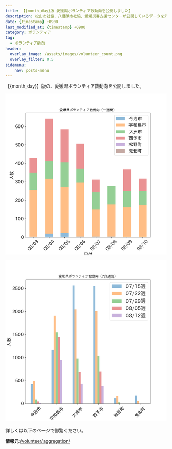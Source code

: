 ```yaml
---
title: 【{month_day}版 愛媛県ボランティア数動向を公開しました】
description: 松山市社協、八幡浜市社協、愛媛災害支援センターが公開しているデータを元に、ボランティア数のグラフを毎日作成・公開しています。
date: {timestamp} +0900
last_modified_at: {timestamp} +0900
category: ボランティア
tag:
  - ボランティア動向
header:
  overlay_image: /assets/images/volunteer_count.png
  overlay_filter: 0.5
sidemenu:
    nav: posts-menu
---
```


【{month_day}】版の、愛媛県ボランティア数動向を公開しました。

![日次グラフ](/assets/images/volunteer_count.png)

![週次グラフ](/assets/images/volunteer_count_week.png)

詳しくは以下のページで御覧ください。

**情報元**:[/volunteer/aggregation/](/volunteer/aggregation/)
